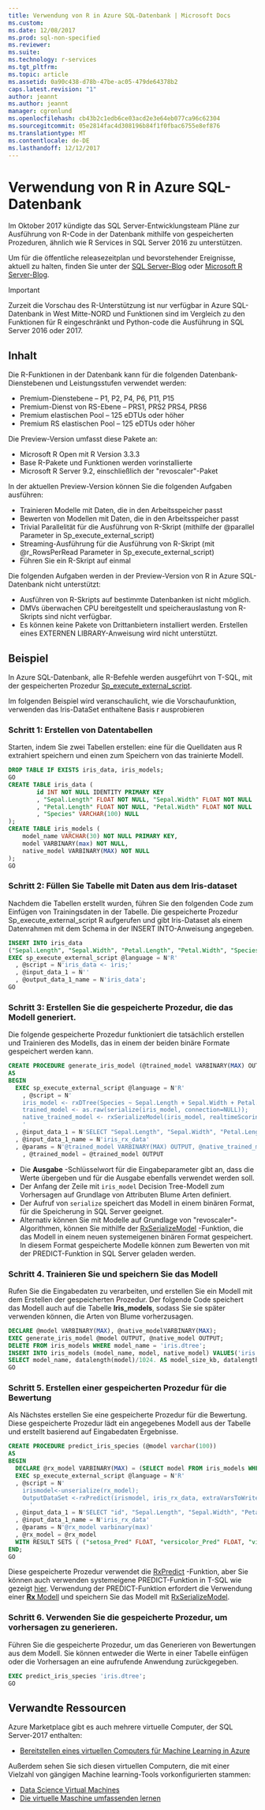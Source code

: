 ```yaml
---
title: Verwendung von R in Azure SQL-Datenbank | Microsoft Docs
ms.custom: 
ms.date: 12/08/2017
ms.prod: sql-non-specified
ms.reviewer: 
ms.suite: 
ms.technology: r-services
ms.tgt_pltfrm: 
ms.topic: article
ms.assetid: 0a90c438-d78b-47be-ac05-479de64378b2
caps.latest.revision: "1"
author: jeannt
ms.author: jeannt
manager: cgronlund
ms.openlocfilehash: cb43b2c1edb6ce03acd2e3e64eb077ca96c62304
ms.sourcegitcommit: 05e2814fac4d308196b84f1f0fbac6755e8ef876
ms.translationtype: MT
ms.contentlocale: de-DE
ms.lasthandoff: 12/12/2017
---
```

# <a name="using-r-in-azure-sql-database"></a>Verwendung von R in Azure SQL-Datenbank

Im Oktober 2017 kündigte das SQL Server-Entwicklungsteam Pläne zur Ausführung von R-Code in der Datenbank mithilfe von gespeicherten Prozeduren, ähnlich wie R Services in SQL Server 2016 zu unterstützen. 

Um für die öffentliche releasezeitplan und bevorstehender Ereignisse, aktuell zu halten, finden Sie unter der [SQL Server-Blog](https://blogs.technet.microsoft.com/dataplatforminsider/) oder [Microsoft R Server-Blog](https://blogs.msdn.microsoft.com/rserver/).

> [!IMPORTANT]
> Zurzeit die Vorschau des R-Unterstützung ist nur verfügbar in Azure SQL-Datenbank in West Mitte-NORD und Funktionen sind im Vergleich zu den Funktionen für R eingeschränkt und Python-code die Ausführung in SQL Server 2016 oder 2017.

## <a name="whats-included"></a>Inhalt

Die R-Funktionen in der Datenbank kann für die folgenden Datenbank-Dienstebenen und Leistungsstufen verwendet werden:
 
- Premium-Dienstebene – P1, P2, P4, P6, P11, P15
- Premium-Dienst von RS-Ebene – PRS1, PRS2 PRS4, PRS6
- Premium elastischen Pool – 125 eDTUs oder höher
- Premium RS elastischen Pool – 125 eDTUs oder höher

Die Preview-Version umfasst diese Pakete an:

+   Microsoft R Open mit R Version 3.3.3
+   Base R-Pakete und Funktionen werden vorinstallierte
+   Microsoft R Server 9.2, einschließlich der "revoscaler"-Paket

In der aktuellen Preview-Version können Sie die folgenden Aufgaben ausführen:

+ Trainieren Modelle mit Daten, die in den Arbeitsspeicher passt
+   Bewerten von Modellen mit Daten, die in den Arbeitsspeicher passt
+   Trivial Parallelität für die Ausführung von R-Skript (mithilfe der @parallel Parameter in Sp_execute_external_script)
+   Streaming-Ausführung für die Ausführung von R-Skript (mit @r_RowsPerRead Parameter in Sp_execute_external_script)
+   Führen Sie ein R-Skript auf einmal


Die folgenden Aufgaben werden in der Preview-Version von R in Azure SQL-Datenbank nicht unterstützt:

+ Ausführen von R-Skripts auf bestimmte Datenbanken ist nicht möglich.
+ DMVs überwachen CPU bereitgestellt und speicherauslastung von R-Skripts sind nicht verfügbar.
+ Es können keine Pakete von Drittanbietern installiert werden. Erstellen eines EXTERNEN LIBRARY-Anweisung wird nicht unterstützt.

## <a name="example"></a>Beispiel

In Azure SQL-Datenbank, alle R-Befehle werden ausgeführt von T-SQL, mit der gespeicherten Prozedur [Sp_execute_external_script](https://docs.microsoft.com/sql/relational-databases/system-stored-procedures/sp-execute-external-script-transact-sql). 

Im folgenden Beispiel wird veranschaulicht, wie die Vorschaufunktion, verwenden das Iris-DataSet enthaltene Basis r ausprobieren

### <a name="step-1-create-the-data-tables"></a>Schritt 1: Erstellen von Datentabellen

Starten, indem Sie zwei Tabellen erstellen: eine für die Quelldaten aus R extrahiert speichern und einen zum Speichern von das trainierte Modell.

```sql
DROP TABLE IF EXISTS iris_data, iris_models;
GO
CREATE TABLE iris_data (
        id INT NOT NULL IDENTITY PRIMARY KEY
        , "Sepal.Length" FLOAT NOT NULL, "Sepal.Width" FLOAT NOT NULL
        , "Petal.Length" FLOAT NOT NULL, "Petal.Width" FLOAT NOT NULL
        , "Species" VARCHAR(100) NULL
);
CREATE TABLE iris_models (
    model_name VARCHAR(30) NOT NULL PRIMARY KEY,
    model VARBINARY(max) NOT NULL,
    native_model VARBINARY(MAX) NOT NULL
);
GO
```

### <a name="step-2-populate-table-with-data-from-the-iris-dataset"></a>Schritt 2: Füllen Sie Tabelle mit Daten aus dem Iris-dataset

Nachdem die Tabellen erstellt wurden, führen Sie den folgenden Code zum Einfügen von Trainingsdaten in der Tabelle. Die gespeicherte Prozedur Sp_execute_external_script R aufgerufen und gibt Iris-Dataset als einem Datenrahmen mit dem Schema in der INSERT INTO-Anweisung angegeben.

```sql
INSERT INTO iris_data
("Sepal.Length", "Sepal.Width", "Petal.Length", "Petal.Width", "Species")
EXEC sp_execute_external_script @language = N'R'
  , @script = N'iris_data <- iris;'
  , @input_data_1 = N''
  , @output_data_1_name = N'iris_data';
GO
```

### <a name="step-3-create-the-stored-procedure-that-generates-the-model"></a>Schritt 3: Erstellen Sie die gespeicherte Prozedur, die das Modell generiert.

Die folgende gespeicherte Prozedur funktioniert die tatsächlich erstellen und Trainieren des Modells, das in einem der beiden binäre Formate gespeichert werden kann.

```sql
CREATE PROCEDURE generate_iris_model (@trained_model VARBINARY(MAX) OUTPUT, @native_trained_model VARBINARY(MAX) OUTPUT
AS
BEGIN
  EXEC sp_execute_external_script @language = N'R'
    , @script = N'
    iris_model <- rxDTree(Species ~ Sepal.Length + Sepal.Width + Petal.Length + Petal.Width, data = iris_rx_data);
    trained_model <- as.raw(serialize(iris_model, connection=NULL));
    native_trained_model <- rxSerializeModel(iris_model, realtimeScoringOnly = TRUE)
    '
  , @input_data_1 = N'SELECT "Sepal.Length", "Sepal.Width", "Petal.Length", "Petal.Width", "Species" FROM iris_data'
  , @input_data_1_name = N'iris_rx_data'
  , @params = N'@trained_model VARBINARY(MAX) OUTPUT, @native_trained_model VARBINARY(MAX) OUTPUT'
    , @trained_model = @trained_model OUTPUT
```

+ Die **Ausgabe** -Schlüsselwort für die Eingabeparameter gibt an, dass die Werte übergeben und für die Ausgabe ebenfalls verwendet werden soll.
+ Der Anfang der Zeile mit `iris_model` Decision Tree-Modell zum Vorhersagen auf Grundlage von Attributen Blume Arten definiert.
+ Der Aufruf von `serialize` speichert das Modell in einem binären Format, für die Speicherung in SQL Server geeignet. 
+ Alternativ können Sie mit Modelle auf Grundlage von "revoscaler"-Algorithmen, können Sie mithilfe der [RxSerializeModel](https://docs.microsoft.com/machine-learning-server/r-reference/revoscaler/rxserializemodel) -Funktion, die das Modell in einem neuen systemeigenen binären Format gespeichert. In diesem Format gespeicherte Modelle können zum Bewerten von mit der PREDICT-Funktion in SQL Server geladen werden.

### <a name="step-4-train-and-save-the-model"></a>Schritt 4. Trainieren Sie und speichern Sie das Modell

Rufen Sie die Eingabedaten zu verarbeiten, und erstellen Sie ein Modell mit dem Erstellen der gespeicherten Prozedur. Der folgende Code speichert das Modell auch auf die Tabelle **Iris_models**, sodass Sie sie später verwenden können, die Arten von Blume vorherzusagen.

```sql
DECLARE @model VARBINARY(MAX), @native_modelVARBINARY(MAX);
EXEC generate_iris_model @model OUTPUT, @native_model OUTPUT;
DELETE FROM iris_models WHERE model_name = 'iris.dtree';
INSERT INTO iris_models (model_name, model, native_model) VALUES('iris.dtree', @model, @native_model);
SELECT model_name, datalength(model)/1024. AS model_size_kb, datalength(native_model)/1024. AS native_model_size_kb FROM iris_models;
GO
```

### <a name="step-5-create-a-stored-procedure-for-scoring"></a>Schritt 5. Erstellen einer gespeicherten Prozedur für die Bewertung

Als Nächstes erstellen Sie eine gespeicherte Prozedur für die Bewertung. Diese gespeicherte Prozedur lädt ein angegebenes Modell aus der Tabelle und erstellt basierend auf Eingabedaten Ergebnisse.

```sql
CREATE PROCEDURE predict_iris_species (@model varchar(100))
AS
BEGIN
  DECLARE @rx_model VARBINARY(MAX) = (SELECT model FROM iris_models WHERE model_name = @model);
  EXEC sp_execute_external_script @language = N'R'
  , @script = N'
    irismodel<-unserialize(rx_model);
    OutputDataSet <-rxPredict(irismodel, iris_rx_data, extraVarsToWrite = c("Species", "id"));
      '
  , @input_data_1 = N'SELECT "id", "Sepal.Length", "Sepal.Width", "Petal.Length", "Petal.Width", "Species" FROM iris_data'
  , @input_data_1_name = N'iris_rx_data'
  , @params = N'@rx_model varbinary(max)'
  , @rx_model = @rx_model
  WITH RESULT SETS ( ("setosa_Pred" FLOAT, "versicolor_Pred" FLOAT, "virginica_Pred" FLOAT, "Species.Actual" VARCHAR(100), "id" INT));
END;
GO
```

Diese gespeicherte Prozedur verwendet die [RxPredict](https://docs.microsoft.com/machine-learning-server/r-reference/revoscaler/rxpredict) -Funktion, aber Sie können auch verwenden systemeigene PREDICT-Funktion in T-SQL wie gezeigt [hier](https://blogs.msdn.microsoft.com/sqlserverstorageengine/2017/09/25/announcing-general-availability-of-native-scoring-using-predict-function-in-azure-sql-database/). Verwendung der PREDICT-Funktion erfordert die Verwendung einer [ **Rx** Modell](https://docs.microsoft.com/machine-learning-server/r/concept-what-is-revoscaler) und speichern Sie das Modell mit [RxSerializeModel](https://docs.microsoft.com/machine-learning-server/r-reference/revoscaler/rxserializemodel).

### <a name="step-6-use-the-stored-procedure-to-generate-predictions"></a>Schritt 6. Verwenden Sie die gespeicherte Prozedur, um vorhersagen zu generieren.

Führen Sie die gespeicherte Prozedur, um das Generieren von Bewertungen aus dem Modell. Sie können entweder die Werte in einer Tabelle einfügen oder die Vorhersagen an eine aufrufende Anwendung zurückgegeben.

```sql
EXEC predict_iris_species 'iris.dtree';
GO
```

## <a name="related-resources"></a>Verwandte Ressourcen

Azure Marketplace gibt es auch mehrere virtuelle Computer, der SQL Server-2017 enthalten:

+ [Bereitstellen eines virtuellen Computers für Machine Learning in Azure](provision-the-r-server-only-sql-server-2016-enterprise-vm-on-azure.md)

Außerdem sehen Sie sich diesen virtuellen Computern, die mit einer Vielzahl von gängigen Machine learning-Tools vorkonfigurierten stammen:

+ [Data Science Virtual Machines](https://docs.microsoft.com/azure/machine-learning/data-science-virtual-machine/overview)
+ [Die virtuelle Maschine umfassenden lernen](https://docs.microsoft.com/azure/machine-learning/data-science-virtual-machine/deep-learning-dsvm-overview)

